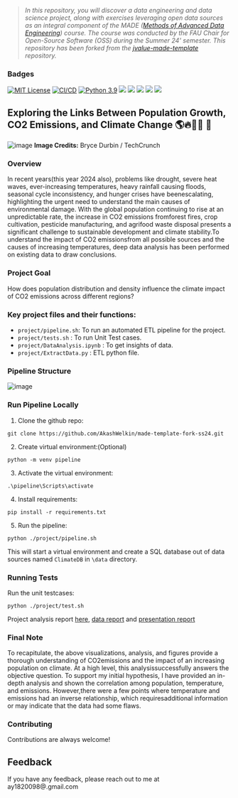 > *In this repository, you will discover a data engineering and data science project, along with exercises leveraging open data sources as an integral component of the MADE ([Methods of Advanced Data Engineering](https://oss.cs.fau.de/teaching/specific/saki/)) course. The course was conducted by the FAU Chair for Open-Source Software (OSS) during the Summer 24' semester. This repository has been forked from the [jvalue-made-template](https://github.com/jvalue/made-template) repository.*

### Badges

[![MIT License](https://img.shields.io/badge/License-MIT-green.svg)](https://choosealicense.com/licenses/mit/)
[![CI/CD](https://github.com/AkashWelkin/made-template-fork-ss24/actions/workflows/project-workflow-check.yml/badge.svg)](https://github.com/AkashWelkin/made-template-fork-ss24/actions/workflows/project-workflow-check.yml)
[![Python 3.9](https://img.shields.io/badge/python-3.9-blue.svg)](https://www.python.org/downloads/release/python-390/)
![](https://byob.yarr.is/AkashWelkin/made-template-fork-ss24/score_ex1) ![](https://byob.yarr.is/AkashWelkin/made-template-fork-ss24/score_ex2) ![](https://byob.yarr.is/AkashWelkin/made-template-fork-ss24/score_ex3) ![](https://byob.yarr.is/AkashWelkin/made-template-fork-ss24/score_ex4) ![](https://byob.yarr.is/AkashWelkin/made-template-fork-ss24/score_ex5)

## Exploring the Links Between Population Growth, CO2 Emissions, and Climate Change 🌎🔥🤷😬 🥴
![image](https://github.com/AkashWelkin/made-template-fork-ss24/assets/32175280/d044bcb4-4145-47a6-b39c-484c9abf246a) <b>Image Credits:</b> Bryce Durbin / TechCrunch

### Overview
In recent years(this year 2024 also), problems like drought, severe heat waves, ever-increasing temperatures, heavy rainfall causing floods, seasonal cycle inconsistency, and hunger crises have beenescalating, highlighting the urgent need to understand the main causes of environmental damage. With the global population continuing to rise at an unpredictable rate, the increase in CO2 emissions fromforest fires, crop cultivation, pesticide manufacturing, and agrifood waste disposal presents a significant challenge to sustainable development and climate stability.To understand the impact of CO2 emissionsfrom all possible sources and the causes of increasing temperatures, deep data analysis has been performed on existing data to draw conclusions.

### Project Goal
How does population distribution and density influence the climate impact of CO2 emissions across different regions?

### Key project files and their functions:

- `project/pipeline.sh`: To run an automated ETL pipeline for the project.
- `project/tests.sh` : To run Unit Test cases.
- `project/DataAnalysis.ipynb` : To get insights of data.
- `project/ExtractData.py` : ETL python file.

### Pipeline Structure
![image](https://github.com/AkashWelkin/made-template-fork-ss24/assets/32175280/84b26bb9-1694-4352-97d1-7f51df1311b5)

### Run Pipeline Locally
1. Clone the github repo:
```
git clone https://github.com/AkashWelkin/made-template-fork-ss24.git
```
2. Create virtual environment:(Optional)
```
python -m venv pipeline
```
3. Activate the virtual environment:
```
.\pipeline\Scripts\activate
```
4. Install requirements:
```
pip install -r requirements.txt
```
5. Run the pipeline:
```
python ./project/pipeline.sh
```
This will start a virtual environment and create a SQL database out of data sources named `ClimateDB` in `\data` directory.

### Running Tests
Run the unit testcases:
```
python ./project/test.sh
```

Project analysis report [here](/project/analysis-report.pdf), [data report](/project/data-report.pdf) and [presentation report](/project/presentation-video.md)

### Final Note
To recapitulate, the above visualizations, analysis, and figures provide a thorough understanding of CO2emissions and the impact of an increasing population on climate. At a high level, this analysissuccessfully answers the objective question. To support my initial hypothesis, I have provided an in-depth analysis and shown the correlation among population, temperature, and emissions. However,there were a few points where temperature and emissions had an inverse relationship, which requiresadditional information or may indicate that the data had some flaws.

### Contributing

Contributions are always welcome!

## Feedback

If you have any feedback, please reach out to me at ay1820098@.gmail.com






